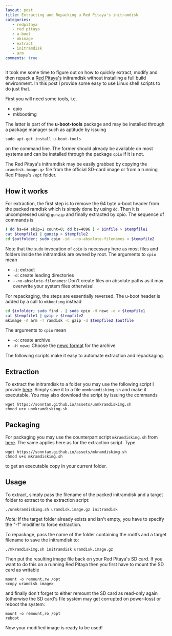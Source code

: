 ```yaml
---
layout: post
title: Extracting and Repacking a Red Pitaya's initramdisk
categories: 
   - redpitaya 
   - red pitaya 
   - u-boot 
   - mkimage 
   - extract 
   - initramdisk 
   - arm
comments: true
---
```


It took me some time to figure out on how to quickly extract, modify and then repack a [Red Pitaya's][1] initramdisk without installing a full build environment. In this post I provide some easy to use Linux shell scripts to do just that.

First you will need some tools, i.e.

- cpio
- mkbootimg
    
The latter is part of the **u-boot-tools** package and may be installed through a package manager such as aptitude by issuing

    sudo apt-get install u-boot-tools
    
on the command line. The former should already be available on most systems and can be installed through the package `cpio` if it is not.

The Red Pitaya's initramdisk may be easily grabbed by copying the `uramdisk.image.gz` file from the official SD-card image or from a running Red Pitaya's `/opt` folder.

## How it works

For extraction, the first step is to remove the 64 byte u-boot header from the packed ramdisk which is simply done by using `dd`. Then it is uncompressed using `gunzip` and finally extracted by cpio. The sequence of commands is

```bash
( dd bs=64 skip=1 count=0; dd bs=4096 ) < $infile > $tempfile1
cat $tempfile1 | gunzip > $tempfile2
cd $outfolder; sudo cpio -id --no-absolute-filenames < $tempfile2
```

Note that the `sudo` invocation of `cpio` is necessary here as most files and folders inside the initramdisk are owned by root.
The arguments to `cpio` mean

- `-i`: extract
- `-d`: create leading directories
- `--no-absolute-filenames`: Don't create files on absolute paths as it may overwrite your system files otherwise!

For repackaging, the steps are essentially reversed. The u-boot header is added by a call to `mkbootimg` instead

```bash
cd $infolder; sudo find . | sudo cpio -H newc -o > $tempfile1
cat $tempfile1 | gzip > $tempfile2
mkimage -A arm -T ramdisk -C gzip -d $tempfile2 $outfile
```

The arguments to `cpio` mean

- `-o`: create archive
- `-H newc`: Choose the [newc format][4] for the archive

The following scripts make it easy to automate extraction and repackaging.

## Extraction

To extract the initramdisk to a folder you may use the following script I provide [here][2]. Simply save it to a file `unmkramdiskimg.sh` and make it executable. You may also download the script by issuing the commands

    wget https://sonntam.github.io/assets/unmkramdiskimg.sh
    chmod u+x unmkramdiskimg.sh

## Packaging

For packaging you may use the counterpart script `mkramdiskimg.sh` from [here][3]. The same applies here as for the extraction script. Type

    wget https://sonntam.github.io/assets/mkramdiskimg.sh
    chmod u+x mkramdiskimg.sh

to get an executable copy in your current folder.

## Usage

To extract, simply pass the filename of the packed initramdisk and a target folder to extract to the extraction script:

    ./unmkramdiskimg.sh uramdisk.image.gz initramdisk

_Note:_ If the target folder already exists and isn't empty, you have to specify the "-f" modifier to force extraction.

To repackage, pass the name of the folder containing the rootfs and a target filename to save the initramdisk to:

    ./mkramdiskimg.sh initramdisk uramdisk.image.gz

Then put the resulting image file back on your Red Pitaya's SD card. If you want to do this on a running Red Pitaya then you first have to mount the SD card as writable

    mount -o remount,rw /opt
    <copy uramdisk image>

and finally don't forget to either remount the SD card as read-only again (otherwise the SD card's file system may get corrupted on power-loss) or reboot the system:

    mount -o remount,ro /opt
    reboot
   
Now your modified image is ready to be used!

[1]: http://redpitaya.com  "Red Pitaya Website"
[2]: /assets/unmkramdiskimg.sh "Script file for extracting initramdisk images"
[3]: /assets/mkramdiskimg.sh "Script file for packaging initramdisk images"
[4]: http://www.gnu.org/software/cpio/manual/cpio.html "GNU manual for cpio"
